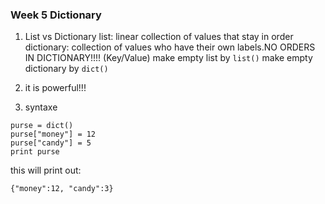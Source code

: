 ### Week 5 Dictionary

1. List vs Dictionary
	list: linear collection of values that stay in order
	dictionary: collection of values who have their own labels.NO ORDERS IN DICTIONARY!!!!   (Key/Value)
	make empty list by `list()`
	make empty dictionary by `dict()`
2. it is powerful!!!

3. syntaxe
```
purse = dict()
purse["money"] = 12
purse["candy"] = 5
print purse
```
this will print out:
```
{"money":12, "candy":3}
```




